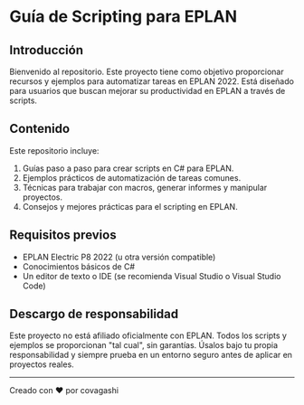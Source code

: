 # Guía de Scripting para EPLAN

## Introducción

Bienvenido al repositorio. Este proyecto tiene como objetivo proporcionar recursos y ejemplos para automatizar tareas en EPLAN 2022. Está diseñado para usuarios que buscan mejorar su productividad en EPLAN a través de scripts.

## Contenido

Este repositorio incluye:

1. Guías paso a paso para crear scripts en C# para EPLAN.
2. Ejemplos prácticos de automatización de tareas comunes.
3. Técnicas para trabajar con macros, generar informes y manipular proyectos.
4. Consejos y mejores prácticas para el scripting en EPLAN.

## Requisitos previos

- EPLAN Electric P8 2022 (u otra versión compatible)
- Conocimientos básicos de C#
- Un editor de texto o IDE (se recomienda Visual Studio o Visual Studio Code)

## Descargo de responsabilidad

Este proyecto no está afiliado oficialmente con EPLAN. Todos los scripts y ejemplos se proporcionan "tal cual", sin garantías. Úsalos bajo tu propia responsabilidad y siempre prueba en un entorno seguro antes de aplicar en proyectos reales.

---

Creado con ❤️ por covagashi
